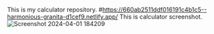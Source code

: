 This is my calculator repository.
#https://660ab2511ddf016191c4b1c5--harmonious-granita-d1cef9.netlify.app/
This is calculator screenshot.
![Screenshot 2024-04-01 184209](https://github.com/shivani-methke/calculator.project/assets/157341833/8916173f-c612-4292-90e7-3698650d6a33)
